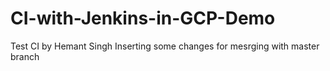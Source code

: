 # CI-with-Jenkins-in-GCP-Demo
Test CI by Hemant Singh
Inserting some changes for mesrging with master branch
